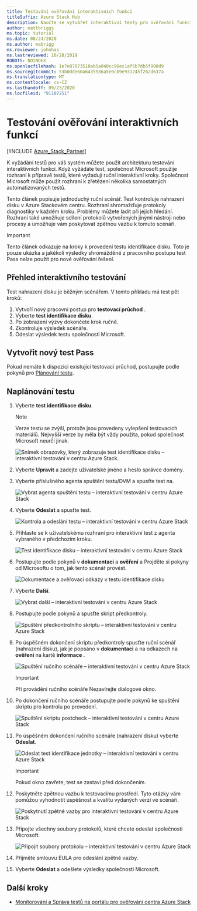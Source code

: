```yaml
---
title: Testování ověřování interaktivních funkcí
titleSuffix: Azure Stack Hub
description: Naučte se vytvářet interaktivní testy pro ověřování funkcí pro Azure Stack centra s ověřováním jako službou.
author: mattbriggs
ms.topic: tutorial
ms.date: 08/24/2020
ms.author: mabrigg
ms.reviewer: johnhas
ms.lastreviewed: 10/28/2019
ROBOTS: NOINDEX
ms.openlocfilehash: 1e7e87073518ab5a040cc96ec1af5b7db5f808d9
ms.sourcegitcommit: 53b0dde60a6435936a5e0cb9e931245f262d637a
ms.translationtype: MT
ms.contentlocale: cs-CZ
ms.lasthandoff: 09/23/2020
ms.locfileid: "91107251"
---
```

# <a name="interactive-feature-verification-testing"></a>Testování ověřování interaktivních funkcí  

[!INCLUDE [Azure_Stack_Partner](./includes/azure-stack-partner-appliesto.md)]

K vyžádání testů pro váš systém můžete použít architekturu testování interaktivních funkcí. Když vyžádáte test, společnost Microsoft použije rozhraní k přípravě testů, které vyžadují ruční interaktivní kroky. Společnost Microsoft může použít rozhraní k zřetězení několika samostatných automatizovaných testů.

Tento článek popisuje jednoduchý ruční scénář. Test kontroluje nahrazení disku v Azure Stackovém centru. Rozhraní shromažďuje protokoly diagnostiky v každém kroku. Problémy můžete ladit při jejich hledání. Rozhraní také umožňuje sdílení protokolů vytvořených jinými nástroji nebo procesy a umožňuje vám poskytovat zpětnou vazbu k tomuto scénáři.

> [!Important]  
> Tento článek odkazuje na kroky k provedení testu identifikace disku. Toto je pouze ukázka a jakékoli výsledky shromážděné z pracovního postupu test Pass nelze použít pro nové ověřování řešení.

## <a name="overview-of-interactive-testing"></a>Přehled interaktivního testování

Test nahrazení disku je běžným scénářem. V tomto příkladu má test pět kroků:

1. Vytvoří nový pracovní postup pro **testovací průchod** .
2. Vyberte **test identifikace disku**.
3. Po zobrazení výzvy dokončete krok ručně.
4. Zkontroluje výsledek scénáře.
5. Odeslat výsledek testu společnosti Microsoft.

## <a name="create-a-new-test-pass"></a>Vytvořit nový test Pass

Pokud nemáte k dispozici existující testovací průchod, postupujte podle pokynů pro [Plánování testu](azure-stack-vaas-schedule-test-pass.md).

## <a name="schedule-the-test"></a>Naplánování testu

1. Vyberte **test identifikace disku**.

    > [!Note]  
    > Verze testu se zvýší, protože jsou provedeny vylepšení testovacích materiálů. Nejvyšší verze by měla být vždy použita, pokud společnost Microsoft neurčí jinak.

    ![Snímek obrazovky, který zobrazuje test identifikace disku – interaktivní testování v centru Azure Stack.](media/azure-stack-vaas-interactive-feature-verification/image4.png)

2. Vyberte **Upravit** a zadejte uživatelské jméno a heslo správce domény.

3. Vyberte příslušného agenta spuštění testu/DVM a spusťte test na.

    ![Vybrat agenta spuštění testu – interaktivní testování v centru Azure Stack](media/azure-stack-vaas-interactive-feature-verification/image5.png)

4. Vyberte **Odeslat** a spusťte test.

    ![Kontrola a odeslání testu – interaktivní testování v centru Azure Stack](media/azure-stack-vaas-interactive-feature-verification/image6.png)

5. Přihlaste se k uživatelskému rozhraní pro interaktivní test z agenta vybraného v předchozím kroku.

    ![Test identifikace disku – interaktivní testování v centru Azure Stack](media/azure-stack-vaas-interactive-feature-verification/image8.png)

6. Postupujte podle pokynů v **dokumentaci** a **ověření** a Projděte si pokyny od Microsoftu o tom, jak tento scénář provést.

    ![Dokumentace a ověřovací odkazy v testu identifikace disku](media/azure-stack-vaas-interactive-feature-verification/image9.png)

7. Vyberte **Další**.

    ![Vybrat další – interaktivní testování v centru Azure Stack](media/azure-stack-vaas-interactive-feature-verification/image10.png)

8. Postupujte podle pokynů a spusťte skript předkontroly.

    ![Spuštění předkontrolního skriptu – interaktivní testování v centru Azure Stack](media/azure-stack-vaas-interactive-feature-verification/image11.png)

9. Po úspěšném dokončení skriptu předkontroly spusťte ruční scénář (nahrazení disku), jak je popsáno v **dokumentaci** a na odkazech na **ověření** na kartě **informace** .

    ![Spuštění ručního scénáře – interaktivní testování v centru Azure Stack](media/azure-stack-vaas-interactive-feature-verification/image12.png)

    > [!Important]  
    > Při provádění ručního scénáře Nezavírejte dialogové okno.

10. Po dokončení ručního scénáře postupujte podle pokynů ke spuštění skriptu pro kontrolu po provedení.

    ![Spuštění skriptu postcheck – interaktivní testování v centru Azure Stack](media/azure-stack-vaas-interactive-feature-verification/image13.png)

11. Po úspěšném dokončení ručního scénáře (nahrazení disku) vyberte **Odeslat**.

    ![Odeslat test identifikace jednotky – interaktivní testování v centru Azure Stack](media/azure-stack-vaas-interactive-feature-verification/image14.png)

    > [!Important]  
    > Pokud okno zavřete, test se zastaví před dokončením.

12. Poskytněte zpětnou vazbu k testovacímu prostředí. Tyto otázky vám pomůžou vyhodnotit úspěšnost a kvalitu vydaných verzí ve scénáři.

    ![Poskytnutí zpětné vazby pro interaktivní testování v centru Azure Stack](media/azure-stack-vaas-interactive-feature-verification/image15.png)

13. Připojte všechny soubory protokolů, které chcete odeslat společnosti Microsoft.

    ![Připojit soubory protokolu – interaktivní testování v centru Azure Stack](media/azure-stack-vaas-interactive-feature-verification/image16.png)

14. Přijměte smlouvu EULA pro odeslání zpětné vazby.

15. Vyberte **Odeslat** a odešlete výsledky společnosti Microsoft.

## <a name="next-steps"></a>Další kroky

- [Monitorování a Správa testů na portálu pro ověřování centra Azure Stack](azure-stack-vaas-monitor-test.md)
